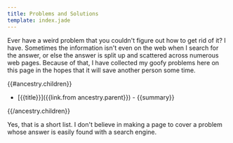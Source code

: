 ```yaml
---
title: Problems and Solutions
template: index.jade
---
```


Ever have a weird problem that you couldn't figure out how to get rid of it?  I have.  Sometimes the information isn't even on the web when I search for the answer, or else the answer is split up and scattered across numerous web pages.  Because of that, I have collected my goofy problems here on this page in the hopes that it will save another person some time.


{{#ancestry.children}}
* [{{title}}]({{link.from ancestry.parent}}) - {{summary}}

{{/ancestry.children}}

Yes, that is a short list.  I don't believe in making a page to cover a problem whose answer is easily found with a search engine.

